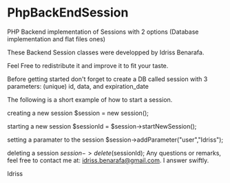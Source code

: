 # PhpBackEndSession
PHP Backend implementation of Sessions with 2 options (Database implementation and flat files ones)

These Backend Session classes were developped by Idriss Benarafa.

Feel Free to redistribute it and improve it to fit your taste.
 
Before getting started don't forget to create a DB called session with 3 parameters: (unique) id, data, and expiration_date 

The following is a short example of how to start a session.


creating a new session
$session = new session();

starting a new session
$sessionId = $session->startNewSession();

setting a paramater to the session
$session->addParameter("user","Idriss");

deleting a session
$session->delete($sessionId);
Any questions or remarks, feel free to contact me at: idriss.benarafa@gmail.com. I answer swiftly.

Idriss
